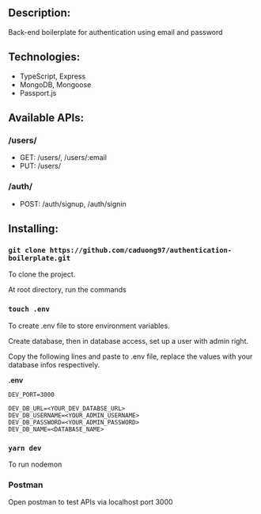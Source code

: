 ## Description:

Back-end boilerplate for authentication using email and password

## Technologies:

- TypeScript, Express
- MongoDB, Mongoose
- Passport.js

## Available APIs:

###  /users/
- GET: /users/, /users/:email
- PUT: /users/

###  /auth/
- POST: /auth/signup, /auth/signin

## Installing:

### `git clone https://github.com/caduong97/authentication-boilerplate.git`

To clone the project.

At root directory, run the commands

### `touch .env`

To create .env file to store environment variables. 

Create database, then in database access, set up a user with admin right.

Copy the following lines and paste to .env file, replace the values with your database infos respectively. 

**.env**
```
DEV_PORT=3000 

DEV_DB_URL=<YOUR_DEV_DATABSE_URL>
DEV_DB_USERNAME=<YOUR_ADMIN_USERNAME>
DEV_DB_PASSWORD=<YOUR_ADMIN_PASSWORD>
DEV_DB_NAME=<DATABASE_NAME>

````

### `yarn dev`

To run nodemon

###  Postman

Open postman to test APIs via localhost port 3000

